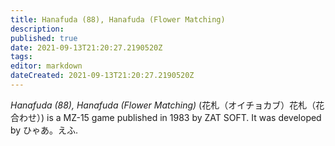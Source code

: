 ```yaml
---
title: Hanafuda (88), Hanafuda (Flower Matching)
description: 
published: true
date: 2021-09-13T21:20:27.2190520Z 
tags: 
editor: markdown
dateCreated: 2021-09-13T21:20:27.2190520Z
---
```

_Hanafuda (88), Hanafuda (Flower Matching)_ (<span lang='ja'>花札（オイチョカブ）花札（花合わせ）</span>) is a MZ-15 game published in 1983 by ZAT SOFT.
It was developed by ひゃあ。えふ.
